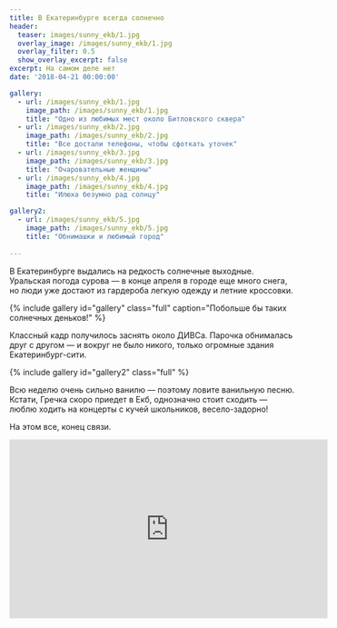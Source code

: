 ```yaml
---
title: В Екатеринбурге всегда солнечно
header:
  teaser: images/sunny_ekb/1.jpg
  overlay_image: /images/sunny_ekb/1.jpg
  overlay_filter: 0.5
  show_overlay_excerpt: false 
excerpt: На самом деле нет
date: '2018-04-21 00:00:00'

gallery:
  - url: /images/sunny_ekb/1.jpg
    image_path: /images/sunny_ekb/1.jpg
    title: "Одно из любимых мест около Битловского сквера"
  - url: /images/sunny_ekb/2.jpg
    image_path: /images/sunny_ekb/2.jpg
    title: "Все достали телефоны, чтобы сфоткать уточек"
  - url: /images/sunny_ekb/3.jpg
    image_path: /images/sunny_ekb/3.jpg
    title: "Очаровательные женщины"
  - url: /images/sunny_ekb/4.jpg
    image_path: /images/sunny_ekb/4.jpg
    title: "Илюха безумно рад солнцу"

gallery2:
  - url: /images/sunny_ekb/5.jpg
    image_path: /images/sunny_ekb/5.jpg
    title: "Обнимашки и любимый город"
    
---
```


В Екатеринбурге выдались на редкость солнечные выходные. Уральская погода сурова — в конце апреля в городе еще много снега, но люди уже достают из гардероба легкую одежду и летние кроссовки.

{% include gallery id="gallery" class="full"  caption="Побольше бы таких солнечных деньков!" %}

Классный кадр получилось заснять около ДИВСа. Парочка обнималась друг с другом — и вокруг не было никого, только огромные здания Екатеринбург-сити. 

{% include gallery id="gallery2" class="full"  %}

Всю неделю очень сильно ванилю — поэтому ловите ванильную песню. Кстати, Гречка скоро приедет в Екб, однозначно стоит сходить — люблю ходить на концерты с кучей школьников, весело-задорно!

На этом все, конец связи.

<iframe width="560" height="315" src="https://www.youtube.com/embed/v3Alfif5HQI" frameborder="0" allow="autoplay; encrypted-media" allowfullscreen></iframe>
